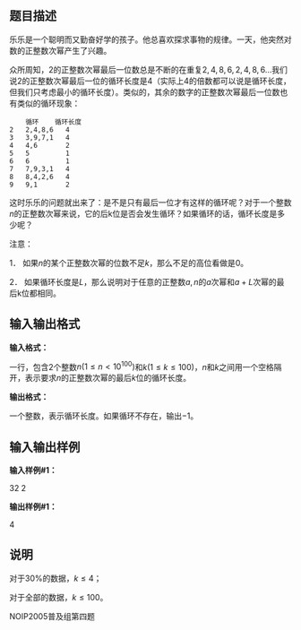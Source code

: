 题目描述
----

乐乐是一个聪明而又勤奋好学的孩子。他总喜欢探求事物的规律。一天，他突然对数的正整数次幂产生了兴趣。

众所周知，$2$的正整数次幂最后一位数总是不断的在重复$2,4,8,6,2,4,8,6…$我们说$2$的正整数次幂最后一位的循环长度是$4$（实际上$4$的倍数都可以说是循环长度，但我们只考虑最小的循环长度）。类似的，其余的数字的正整数次幂最后一位数也有类似的循环现象：

        循环    循环长度
    2   2,4,8,6   4
    3   3,9,7,1   4
    4   4,6       2
    5   5         1
    6   6         1
    7   7,9,3,1   4
    8   8,4,2,6   4
    9   9,1       2

这时乐乐的问题就出来了：是不是只有最后一位才有这样的循环呢？对于一个整数$n$的正整数次幂来说，它的后k位是否会发生循环？如果循环的话，循环长度是多少呢？

注意：

1． 如果$n$的某个正整数次幂的位数不足$k$，那么不足的高位看做是$0$。

2． 如果循环长度是$L$，那么说明对于任意的正整数$a,n$的$a$次幂和$a+L$次幂的最后k位都相同。

输入输出格式
------

**输入格式：**  

一行，包含$2$个整数$n(1 \le n < 10^{100})$和$k(1 \le k \le 100)$，$n$和$k$之间用一个空格隔开，表示要求$n$的正整数次幂的最后$k$位的循环长度。

**输出格式：**  

一个整数，表示循环长度。如果循环不存在，输出$-1$。

输入输出样例
------

**输入样例#1：** 

32 2

**输出样例#1：** 

4

说明
--

对于30%的数据，$k \le 4$；

对于全部的数据，$k \le 100$。

NOIP2005普及组第四题